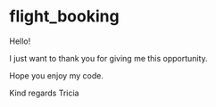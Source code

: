 # flight_booking
Hello!

I just want to thank you for giving me this opportunity.

Hope you enjoy my code.

Kind regards
Tricia